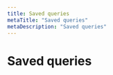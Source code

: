 ```yaml
---
title: Saved queries
metaTitle: "Saved queries"
metaDescription: "Saved queries"
---
```


# Saved queries